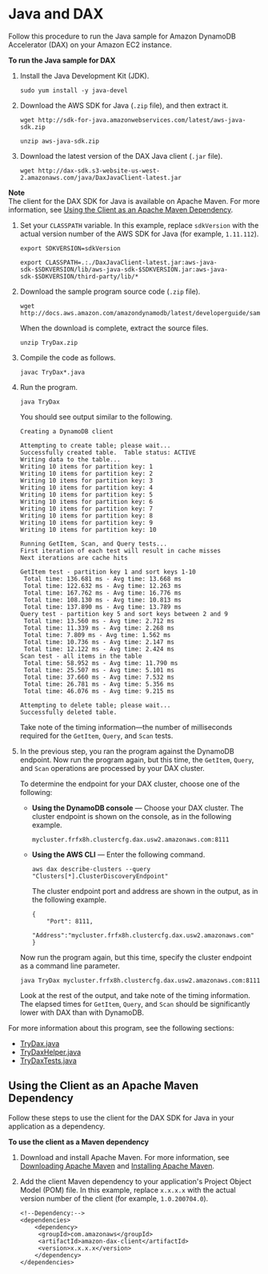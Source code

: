 # Java and DAX<a name="DAX.client.run-application-java"></a>

Follow this procedure to run the Java sample for Amazon DynamoDB Accelerator \(DAX\) on your Amazon EC2 instance\.

**To run the Java sample for DAX**

1. Install the Java Development Kit \(JDK\)\.

   ```
   sudo yum install -y java-devel
   ```

1. Download the AWS SDK for Java \(`.zip` file\), and then extract it\.

   ```
   wget http://sdk-for-java.amazonwebservices.com/latest/aws-java-sdk.zip
   
   unzip aws-java-sdk.zip
   ```

1. Download the latest version of the DAX Java client \(`.jar` file\)\.

   ```
   wget http://dax-sdk.s3-website-us-west-2.amazonaws.com/java/DaxJavaClient-latest.jar
   ```
**Note**  
The client for the DAX SDK for Java is available on Apache Maven\. For more information, see [Using the Client as an Apache Maven Dependency](#DAXClient.Maven)\.

1. Set your `CLASSPATH` variable\. In this example, replace `sdkVersion` with the actual version number of the AWS SDK for Java \(for example, `1.11.112`\)\.

   ```
   export SDKVERSION=sdkVersion
   
   export CLASSPATH=.:./DaxJavaClient-latest.jar:aws-java-sdk-$SDKVERSION/lib/aws-java-sdk-$SDKVERSION.jar:aws-java-sdk-$SDKVERSION/third-party/lib/*
   ```

1. Download the sample program source code \(`.zip` file\)\.

   ```
   wget http://docs.aws.amazon.com/amazondynamodb/latest/developerguide/samples/TryDax.zip
   ```

   When the download is complete, extract the source files\.

   ```
   unzip TryDax.zip
   ```

1. Compile the code as follows\.

   ```
   javac TryDax*.java
   ```

1. Run the program\.

   ```
   java TryDax
   ```

   You should see output similar to the following\.

   ```
   Creating a DynamoDB client
   
   Attempting to create table; please wait...
   Successfully created table.  Table status: ACTIVE
   Writing data to the table...
   Writing 10 items for partition key: 1
   Writing 10 items for partition key: 2
   Writing 10 items for partition key: 3
   Writing 10 items for partition key: 4
   Writing 10 items for partition key: 5
   Writing 10 items for partition key: 6
   Writing 10 items for partition key: 7
   Writing 10 items for partition key: 8
   Writing 10 items for partition key: 9
   Writing 10 items for partition key: 10
   
   Running GetItem, Scan, and Query tests...
   First iteration of each test will result in cache misses
   Next iterations are cache hits
   
   GetItem test - partition key 1 and sort keys 1-10
   	Total time: 136.681 ms - Avg time: 13.668 ms
   	Total time: 122.632 ms - Avg time: 12.263 ms
   	Total time: 167.762 ms - Avg time: 16.776 ms
   	Total time: 108.130 ms - Avg time: 10.813 ms
   	Total time: 137.890 ms - Avg time: 13.789 ms
   Query test - partition key 5 and sort keys between 2 and 9
   	Total time: 13.560 ms - Avg time: 2.712 ms
   	Total time: 11.339 ms - Avg time: 2.268 ms
   	Total time: 7.809 ms - Avg time: 1.562 ms
   	Total time: 10.736 ms - Avg time: 2.147 ms
   	Total time: 12.122 ms - Avg time: 2.424 ms
   Scan test - all items in the table
   	Total time: 58.952 ms - Avg time: 11.790 ms
   	Total time: 25.507 ms - Avg time: 5.101 ms
   	Total time: 37.660 ms - Avg time: 7.532 ms
   	Total time: 26.781 ms - Avg time: 5.356 ms
   	Total time: 46.076 ms - Avg time: 9.215 ms
   
   Attempting to delete table; please wait...
   Successfully deleted table.
   ```

   Take note of the timing information—the number of milliseconds required for the `GetItem`, `Query`, and `Scan` tests\.

1. In the previous step, you ran the program against the DynamoDB endpoint\. Now run the program again, but this time, the `GetItem`, `Query`, and `Scan` operations are processed by your DAX cluster\.

   To determine the endpoint for your DAX cluster, choose one of the following:
   + **Using the DynamoDB console** — Choose your DAX cluster\. The cluster endpoint is shown on the console, as in the following example\.

     ```
     mycluster.frfx8h.clustercfg.dax.usw2.amazonaws.com:8111
     ```
   + **Using the AWS CLI** — Enter the following command\.

     ```
     aws dax describe-clusters --query "Clusters[*].ClusterDiscoveryEndpoint"
     ```

     The cluster endpoint port and address are shown in the output, as in the following example\.

     ```
     {
         "Port": 8111,
         "Address":"mycluster.frfx8h.clustercfg.dax.usw2.amazonaws.com"
     }
     ```

   Now run the program again, but this time, specify the cluster endpoint as a command line parameter\.

   ```
   java TryDax mycluster.frfx8h.clustercfg.dax.usw2.amazonaws.com:8111
   ```

   Look at the rest of the output, and take note of the timing information\. The elapsed times for `GetItem`, `Query`, and `Scan` should be significantly lower with DAX than with DynamoDB\.

For more information about this program, see the following sections:
+ [TryDax\.java](DAX.client.run-application-java.TryDax.md)
+ [TryDaxHelper\.java](DAX.client.run-application-java.TryDaxHelper.md)
+ [TryDaxTests\.java](DAX.client.run-application-java.TryDaxTests.md)

## Using the Client as an Apache Maven Dependency<a name="DAXClient.Maven"></a>

Follow these steps to use the client for the DAX SDK for Java in your application as a dependency\.

**To use the client as a Maven dependency**

1. Download and install Apache Maven\. For more information, see [Downloading Apache Maven](https://maven.apache.org/download.cgi) and [Installing Apache Maven](https://maven.apache.org/install.html)\.

1. Add the client Maven dependency to your application's Project Object Model \(POM\) file\. In this example, replace `x.x.x.x` with the actual version number of the client \(for example, `1.0.200704.0`\)\.

   ```
   <!--Dependency:-->
   <dependencies>
       <dependency>
        <groupId>com.amazonaws</groupId>
        <artifactId>amazon-dax-client</artifactId>
        <version>x.x.x.x</version>
       </dependency>
   </dependencies>
   ```